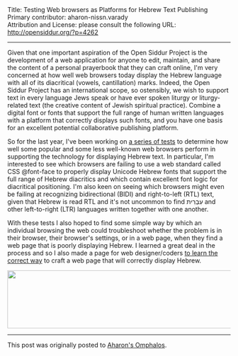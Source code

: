 <html>
<head></head>
<body>
Title: Testing Web browsers as Platforms for Hebrew Text Publishing<br />
Primary contributor: aharon-nissn.varady<br />
Attribution and License: please consult the following URL: <a href="http://opensiddur.org/?p=4262">http://opensiddur.org/?p=4262</a>
<p />
<hr />

Given that one important aspiration of the Open Siddur Project is the development of a web application for anyone to edit, maintain, and share the content of a personal prayerbook that they can craft online, I'm very concerned at how well web browsers today display the Hebrew language with all of its diacritical (vowels, cantillation) marks. Indeed, the Open Siddur Project has an international scope, so ostensibly, we wish to support text in every language Jews speak or have ever spoken liturgy or liturgy-related text (the creative content of Jewish spiritual practice). Combine a digital font or fonts that support the full range of human written languages with a platform that correctly displays such fonts, and you have one basis for an excellent potential collaborative publishing platform.

So for the last year, I've been working on <a href="http://aharon.varady.net/browser-test/">a series of tests</a> to determine how well some popular and some less well-known web browsers perform in supporting the technology for displaying Hebrew text. In particular, I'm interested to see which browsers are failing to use a web standard called CSS @font-face to properly display Unicode Hebrew fonts that support the full range of Hebrew diacritics and which contain excellent font logic for diacritical positioning. I'm also keen on seeing which browsers might even be failing at recognizing bidirectional (BIDI) and right-to-left (RTL) text, given that Hebrew is read RTL and it's not uncommon to find <span lang="he">עִבְרִית</span> and other left-to-right (LTR) languages written together with one another.

With these tests I also hoped to find some simple way by which an individual browsing the web could troubleshoot whether the problem is in their browser, their browser's settings, or in a web page, when they find a web page that is poorly displaying Hebrew. I learned a great deal in the process and so I also made a page for web designer/coders <a href="http://aharon.varady.net/browser-test/how-to.html">to learn the correct way</a> to craft a web page that will correctly display Hebrew.

<a href="http://aharon.varady.net/browser-test/"><img src="http://aharon.varady.net/omphalos/wp-content/uploads/2012/01/banner.png" alt="" title="Web Browser Testing for Unicode Hebrew and CSS @font-face in HTML and SVG" width="932" height="131" class="aligncenter size-full wp-image-1038" /></a>

<hr />

This post was originally posted to <a href="http://aharon.varady.net/omphalos/2012/01/testing-web-browsers-as-platforms-for-hebrew-text-publishing">Aharon's Omphalos</a>.
</body>
</html>